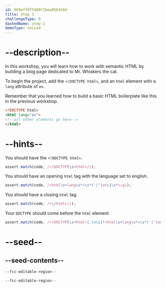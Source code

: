```yaml
---
id: 669aff9f5488f1bea056416d
title: Step 1
challengeType: 0
dashedName: step-1
demoType: onLoad
---
```


# --description--

In this workshop, you will learn how to work with semantic HTML by building a blog page dedicated to Mr. Whiskers the cat.

To begin the project, add the `<!DOCTYPE html>`, and an `html` element with a `lang` attribute of `en`.

Remember that you learned how to build a basic HTML boilerplate like this in the previous workshop.

```html
<!DOCTYPE html>
<html lang="en">
<!--all other elements go here-->
</html>
```

# --hints--

You should have the `<!DOCTYPE html>`.

```js
assert.match(code, /<!DOCTYPE\s+html>/i);
```

You should have an opening `html` tag with the language set to english.

```js
assert.match(code, /<html\s+lang\s*=\s*('|")en\1\s*>/gi);
```

You should have a closing `html` tag.

```js
assert.match(code, /<\/html>/i);
```

Your `DOCTYPE` should come before the `html` element.

```js
assert.match(code, /<!DOCTYPE\s+html>[.\n\s]*<html\s+lang\s*=\s*('|")en\1\s*>/im)
```

# --seed--

## --seed-contents--

```html
--fcc-editable-region--

--fcc-editable-region--
```
